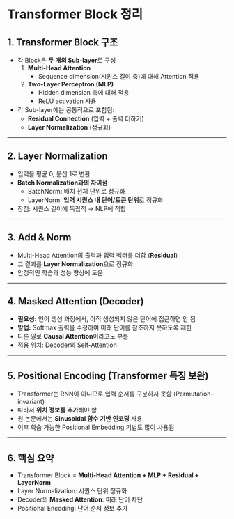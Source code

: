 # Transformer Block 정리

## 1. Transformer Block 구조

-   각 Block은 **두 개의 Sub-layer**로 구성
    1.  **Multi-Head Attention**
        -   Sequence dimension(시퀀스 길이 축)에 대해 Attention 적용
    2.  **Two-Layer Perceptron (MLP)**
        -   Hidden dimension 축에 대해 적용
        -   ReLU activation 사용
-   각 Sub-layer에는 공통적으로 포함됨:
    -   **Residual Connection** (입력 + 출력 더하기)
    -   **Layer Normalization** (정규화)

------------------------------------------------------------------------

## 2. Layer Normalization

-   입력을 평균 0, 분산 1로 변환
-   **Batch Normalization과의 차이점**
    -   BatchNorm: 배치 전체 단위로 정규화
    -   LayerNorm: **입력 시퀀스 내 단어/토큰 단위**로 정규화
-   장점: 시퀀스 길이에 독립적 → NLP에 적합

------------------------------------------------------------------------

## 3. Add & Norm

-   Multi-Head Attention의 출력과 입력 벡터를 더함 (**Residual**)
-   그 결과를 **Layer Normalization**으로 정규화
-   안정적인 학습과 성능 향상에 도움

------------------------------------------------------------------------

## 4. Masked Attention (Decoder)

-   **필요성:** 언어 생성 과정에서, 아직 생성되지 않은 단어에 접근하면
    안 됨
-   **방법:** Softmax 출력을 수정하여 미래 단어를 참조하지 못하도록
    제한
-   다른 말로 **Causal Attention**이라고도 부름
-   적용 위치: Decoder의 Self-Attention

------------------------------------------------------------------------

## 5. Positional Encoding (Transformer 특징 보완)

-   Transformer는 RNN이 아니므로 입력 순서를 구분하지 못함
    (Permutation-invariant)
-   따라서 **위치 정보를 추가**해야 함
-   원 논문에서는 **Sinusoidal 함수 기반 인코딩** 사용
-   이후 학습 가능한 Positional Embedding 기법도 많이 사용됨

------------------------------------------------------------------------

## 6. 핵심 요약

-   Transformer Block = **Multi-Head Attention + MLP + Residual +
    LayerNorm**
-   Layer Normalization: 시퀀스 단위 정규화
-   Decoder의 **Masked Attention**: 미래 단어 차단
-   Positional Encoding: 단어 순서 정보 추가
